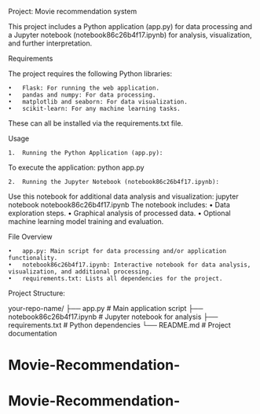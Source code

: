 Project: Movie recommendation system

This project includes a Python application (app.py) for data processing and a Jupyter notebook (notebook86c26b4f17.ipynb) for analysis, visualization, and further interpretation.

Requirements

The project requires the following Python libraries:

	•	Flask: For running the web application.
	•	pandas and numpy: For data processing.
	•	matplotlib and seaborn: For data visualization.
	•	scikit-learn: For any machine learning tasks.

These can all be installed via the requirements.txt file.

Usage

	1.	Running the Python Application (app.py):
To execute the application: python app.py

	2.	Running the Jupyter Notebook (notebook86c26b4f17.ipynb):
Use this notebook for additional data analysis and visualization: jupyter notebook notebook86c26b4f17.ipynb
The notebook includes:
	•	Data exploration steps.
	•	Graphical analysis of processed data.
	•	Optional machine learning model training and evaluation.

File Overview

	•	app.py: Main script for data processing and/or application functionality.
	•	notebook86c26b4f17.ipynb: Interactive notebook for data analysis, visualization, and additional processing.
	•	requirements.txt: Lists all dependencies for the project.

Project Structure:

your-repo-name/
├── app.py                       # Main application script
├── notebook86c26b4f17.ipynb     # Jupyter notebook for analysis
├── requirements.txt             # Python dependencies
└── README.md                    # Project documentation

# Movie-Recommendation-
# Movie-Recommendation-
